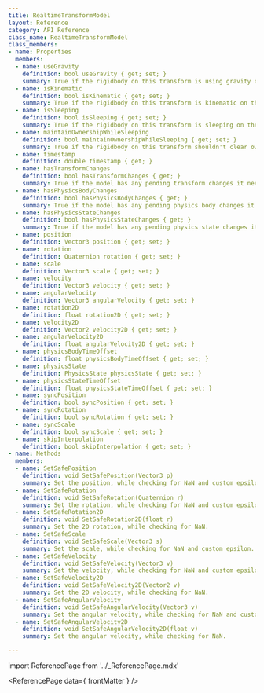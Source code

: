 ```yaml
---
title: RealtimeTransformModel
layout: Reference
category: API Reference
class_name: RealtimeTransformModel
class_members:
- name: Properties
  members:
  - name: useGravity
    definition: bool useGravity { get; set; }
    summary: True if the rigidbody on this transform is using gravity on the simulating client.
  - name: isKinematic
    definition: bool isKinematic { get; set; }
    summary: True if the rigidbody on this transform is kinematic on the simulating client.
  - name: isSleeping
    definition: bool isSleeping { get; set; }
    summary: True if the rigidbody on this transform is sleeping on the simulating client.
  - name: maintainOwnershipWhileSleeping
    definition: bool maintainOwnershipWhileSleeping { get; set; }
    summary: True if the rigidbody on this transform shouldn't clear ownership when it sleeps. This is useful for rigidbodies that should never be simulated on different clients, like player objects.
  - name: timestamp
    definition: double timestamp { get; }
  - name: hasTransformChanges
    definition: bool hasTransformChanges { get; }
    summary: True if the model has any pending transform changes it needs to send to the datastore.
  - name: hasPhysicsBodyChanges
    definition: bool hasPhysicsBodyChanges { get; }
    summary: True if the model has any pending physics body changes it needs to send to the datastore.
  - name: hasPhysicsStateChanges
    definition: bool hasPhysicsStateChanges { get; }
    summary: True if the model has any pending physics state changes it needs to send to the datastore.
  - name: position
    definition: Vector3 position { get; set; }
  - name: rotation
    definition: Quaternion rotation { get; set; }
  - name: scale
    definition: Vector3 scale { get; set; }
  - name: velocity
    definition: Vector3 velocity { get; set; }
  - name: angularVelocity
    definition: Vector3 angularVelocity { get; set; }
  - name: rotation2D
    definition: float rotation2D { get; set; }
  - name: velocity2D
    definition: Vector2 velocity2D { get; set; }
  - name: angularVelocity2D
    definition: float angularVelocity2D { get; set; }
  - name: physicsBodyTimeOffset
    definition: float physicsBodyTimeOffset { get; set; }
  - name: physicsState
    definition: PhysicsState physicsState { get; set; }
  - name: physicsStateTimeOffset
    definition: float physicsStateTimeOffset { get; set; }
  - name: syncPosition
    definition: bool syncPosition { get; set; }
  - name: syncRotation
    definition: bool syncRotation { get; set; }
  - name: syncScale
    definition: bool syncScale { get; set; }
  - name: skipInterpolation
    definition: bool skipInterpolation { get; set; }
- name: Methods
  members:
  - name: SetSafePosition
    definition: void SetSafePosition(Vector3 p)
    summary: Set the position, while checking for NaN and custom epsilon.
  - name: SetSafeRotation
    definition: void SetSafeRotation(Quaternion r)
    summary: Set the rotation, while checking for NaN and custom epsilon.
  - name: SetSafeRotation2D
    definition: void SetSafeRotation2D(float r)
    summary: Set the 2D rotation, while checking for NaN.
  - name: SetSafeScale
    definition: void SetSafeScale(Vector3 s)
    summary: Set the scale, while checking for NaN and custom epsilon.
  - name: SetSafeVelocity
    definition: void SetSafeVelocity(Vector3 v)
    summary: Set the velocity, while checking for NaN and custom epsilon.
  - name: SetSafeVelocity2D
    definition: void SetSafeVelocity2D(Vector2 v)
    summary: Set the 2D velocity, while checking for NaN.
  - name: SetSafeAngularVelocity
    definition: void SetSafeAngularVelocity(Vector3 v)
    summary: Set the angular velocity, while checking for NaN and custom epsilon.
  - name: SetSafeAngularVelocity2D
    definition: void SetSafeAngularVelocity2D(float v)
    summary: Set the angular velocity, while checking for NaN.

---
```

import ReferencePage from '../_ReferencePage.mdx'

<ReferencePage data={ frontMatter } />
